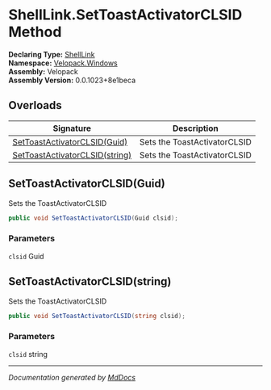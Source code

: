 ﻿<!--  
  <auto-generated>   
    The contents of this file were generated by a tool.  
    Changes to this file may be list if the file is regenerated  
  </auto-generated>   
-->

# ShellLink.SetToastActivatorCLSID Method

**Declaring Type:** [ShellLink](../index.md)  
**Namespace:** [Velopack.Windows](../../index.md)  
**Assembly:** Velopack  
**Assembly Version:** 0.0.1023+8e1beca

## Overloads

| Signature                                                       | Description                  |
| --------------------------------------------------------------- | ---------------------------- |
| [SetToastActivatorCLSID(Guid)](#settoastactivatorclsidguid)     | Sets the ToastActivatorCLSID |
| [SetToastActivatorCLSID(string)](#settoastactivatorclsidstring) | Sets the ToastActivatorCLSID |

## SetToastActivatorCLSID(Guid)

Sets the ToastActivatorCLSID

```csharp
public void SetToastActivatorCLSID(Guid clsid);
```

### Parameters

`clsid`  Guid

## SetToastActivatorCLSID(string)

Sets the ToastActivatorCLSID

```csharp
public void SetToastActivatorCLSID(string clsid);
```

### Parameters

`clsid`  string

___

*Documentation generated by [MdDocs](https://github.com/ap0llo/mddocs)*
